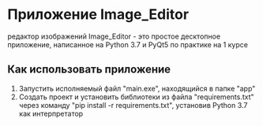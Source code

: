 # Приложение Image_Editor

редактор изображений Image_Editor - это простое десктопное приложение, написанное на Python 3.7 и PyQt5 по практике на 1 курсе


## Как использовать приложение

1. Запустить исполняемый файл "main.exe", находящийся в папке "app"
2. Создать проект и установить библиотеки из файла "requirements.txt"  через команду "pip install -r requirements.txt", установив Python 3.7 как интерпретатор
